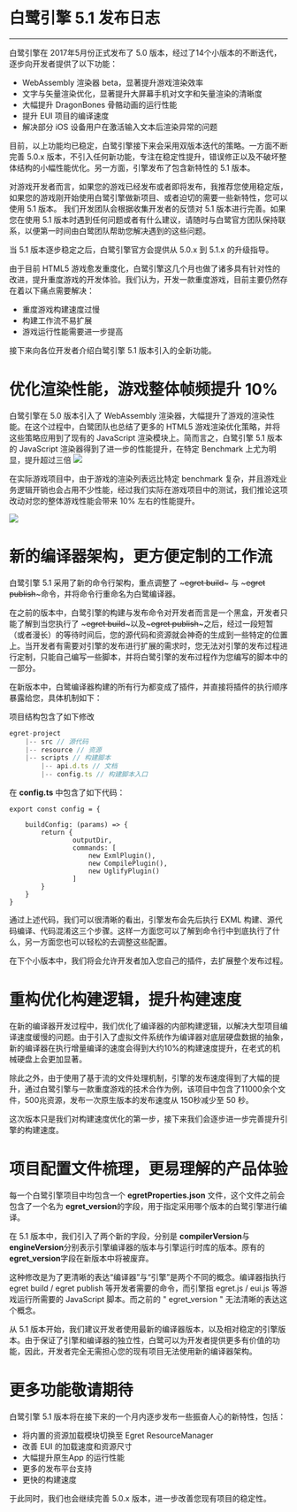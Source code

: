 # 白鹭引擎 5.1 发布日志


---

白鹭引擎在 2017年5月份正式发布了 5.0 版本，经过了14个小版本的不断迭代，逐步向开发者提供了以下功能：

* WebAssembly 渲染器 beta，显著提升游戏渲染效率
* 文字与矢量渲染优化，显著提升大屏幕手机对文字和矢量渲染的清晰度
* 大幅提升 DragonBones 骨骼动画的运行性能
* 提升 EUI 项目的编译速度
* 解决部分 iOS 设备用户在激活输入文本后渲染异常的问题

目前，以上功能均已稳定，白鹭引擎接下来会采用双版本迭代的策略。一方面不断完善 5.0.x 版本，不引入任何新功能，专注在稳定性提升，错误修正以及不破坏整体结构的小幅性能优化。另一方面，引擎发布了包含新特性的 5.1 版本。

对游戏开发者而言，如果您的游戏已经发布或者即将发布，我推荐您使用稳定版，如果您的游戏刚开始使用白鹭引擎做新项目、或者迫切的需要一些新特性，您可以使用 5.1 版本。 我们开发团队会根据收集开发者的反馈对 5.1 版本进行完善。如果您在使用 5.1 版本时遇到任何问题或者有什么建议，请随时与白鹭官方团队保持联系，以便第一时间由白鹭团队帮助您解决遇到的这些问题。

当 5.1 版本逐步稳定之后，白鹭引擎官方会提供从 5.0.x 到 5.1.x 的升级指导。

由于目前 HTML5 游戏愈发重度化，白鹭引擎这几个月也做了诸多具有针对性的改进，提升重度游戏的开发体验。我们认为，开发一款重度游戏，目前主要仍然存在着以下痛点需要解决：

* 重度游戏构建速度过慢
* 构建工作流不易扩展
* 游戏运行性能需要进一步提高

接下来向各位开发者介绍白鹭引擎 5.1 版本引入的全新功能。

# 优化渲染性能，游戏整体帧频提升 10%

白鹭引擎在 5.0 版本引入了 WebAssembly 渲染器，大幅提升了游戏的渲染性能。在这个过程中，白鹭团队也总结了更多的 HTML5 游戏渲染优化策略，并将这些策略应用到了现有的 JavaScript 渲染模块上。简而言之，白鹭引擎 5.1 版本的 JavaScript 渲染器得到了进一步的性能提升，在特定 Benchmark 上尤为明显，提升超过三倍
![](c2.png)

在实际游戏项目中，由于游戏的渲染列表远比特定 benchmark 复杂，并且游戏业务逻辑开销也会占用不少性能，经过我们实际在游戏项目中的测试，我们推论这项改动对您的整体游戏性能会带来 10% 左右的性能提升。

![](c1.png)

# 新的编译器架构，更方便定制的工作流

白鹭引擎 5.1 采用了新的命令行架构，重点调整了 ~~~egret build~~~ 与 ~~~egret publish~~~命令，并将命令行重命名为白鹭编译器。

在之前的版本中，白鹭引擎的构建与发布命令对开发者而言是一个黑盒，开发者只能了解到当您执行了 ~~~egret build~~~以及~~~egret publish~~~之后，经过一段短暂（或者漫长）的等待时间后，您的源代码和资源就会神奇的生成到一些特定的位置上。当开发者有需要对引擎的发布进行扩展的需求时，您无法对引擎的发布过程进行定制，只能自己编写一些脚本，并将白鹭引擎的发布过程作为您编写的脚本中的一部分。

在新版本中，白鹭编译器构建的所有行为都变成了插件，并直接将插件的执行顺序暴露给您，具体机制如下：

项目结构包含了如下修改

~~~javascript
egret-project
    |-- src // 源代码
    |-- resource // 资源
    |-- scripts // 构建脚本
        |-- api.d.ts // 文档
        |-- config.ts // 构建脚本入口
~~~

在 **config.ts** 中包含了如下代码：

~~~javascripts
export const config = {

    buildConfig: (params) => {
        return {
                outputDir,
                commands: [
                    new ExmlPlugin(),
                    new CompilePlugin(),
                    new UglifyPlugin()
                ]
        }
    }
} 

~~~

通过上述代码，我们可以很清晰的看出，引擎发布会先后执行 EXML 构建、源代码编译、代码混淆这三个步骤。这样一方面您可以了解到命令行中到底执行了什么，另一方面您也可以轻松的去调整这些配置。

在下个小版本中，我们将会允许开发者加入您自己的插件，去扩展整个发布过程。

# 重构优化构建逻辑，提升构建速度

在新的编译器开发过程中，我们优化了编译器的内部构建逻辑，以解决大型项目编译速度缓慢的问题。由于引入了虚拟文件系统作为编译器对底层硬盘数据的抽象，新的编译器在执行增量编译的速度会得到大约10%的构建速度提升，在老式的机械硬盘上会更加显著。

除此之外，由于使用了基于流的文件处理机制，引擎的发布速度得到了大幅的提升，通过白鹭引擎与一款重度游戏的技术合作为例，该项目中包含了11000余个文件，500兆资源，发布一次原生版本的发布速度从 150秒减少至 50 秒。

这次版本只是我们对构建速度优化的第一步，接下来我们会逐步进一步完善提升引擎的构建速度。

# 项目配置文件梳理，更易理解的产品体验

每一个白鹭引擎项目中均包含一个 **egretProperties.json** 文件，这个文件之前会包含了一个名为 **egret_version**的字段，用于指定采用哪个版本的白鹭引擎进行编译。

在 5.1 版本中，我们引入了两个新的字段，分别是 **compilerVersion**与**engineVersion**分别表示引擎编译器的版本与引擎运行时库的版本。原有的 **egret_version**字段在新版本中将被废弃。

这种修改是为了更清晰的表达“编译器”与“引擎”是两个不同的概念。编译器指执行 egret build / egret publish 等开发者需要的命令，而引擎指 egret.js / eui.js 等游戏运行所需要的 JavaScript 脚本。而之前的 " egret_version " 无法清晰的表达这个概念。

从 5.1 版本开始，我们建议开发者使用最新的编译器版本，以及相对稳定的引擎版本。由于保证了引擎和编译器的独立性，白鹭可以为开发者提供更多有价值的功能，因此，开发者完全无需担心您的现有项目无法使用新的编译器架构。


# 更多功能敬请期待

白鹭引擎 5.1 版本将在接下来的一个月内逐步发布一些振奋人心的新特性，包括：

* 将内置的资源加载模块切换至 Egret ResourceManager
* 改善 EUI 的加载速度和资源尺寸
* 大幅提升原生App 的运行性能
* 更多的发布平台支持
* 更快的构建速度


于此同时，我们也会继续完善 5.0.x 版本，进一步改善您现有项目的稳定性。
